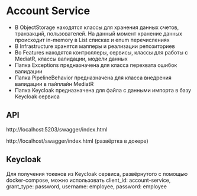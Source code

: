 # Account Service

- В ObjectStorage находятся классы для хранения данных счетов, транзакций, пользователей. На данный момент хранение данных происходит in-memory в List списках и enum перечислениях
- В Infrastructure хранятся мапперы и реализации репозиториев
- Во Features находятся контроллеры, сервисы, классы для работы с MediatR, классы валидации, модели данных
- Папка Exceptions предназначена для класса перехвата ошибок валидации
- Папка PipelineBehavior предназначена для класса внедрения валидации в пайплайн MediatR
- Папка Keycloak предназначена для файла с данными импорта в базу Keycloak сервиса

## API

http://localhost:5203/swagger/index.html

http://localhost/swagger/index.html (развёртка в докере)

## Keycloak

Для получения токенов из Keycloak сервиса, развёрнутого с помощью docker-compose, можно использовать client_id: account-service, grant_type: password, username: employee, password: employee